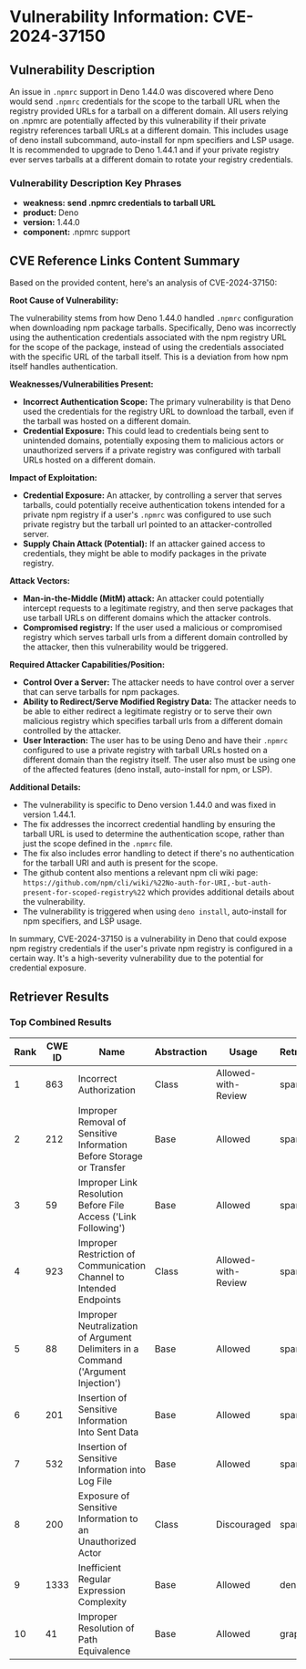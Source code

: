 # Vulnerability Information: CVE-2024-37150

## Vulnerability Description
An issue in `.npmrc` support in Deno 1.44.0 was discovered where Deno would send `.npmrc` credentials for the scope to the tarball URL when the registry provided URLs for a tarball on a different domain. All users relying on .npmrc are potentially affected by this vulnerability if their private registry references tarball URLs at a different domain. This includes usage of deno install subcommand, auto-install for npm specifiers and LSP usage. It is recommended to upgrade to Deno 1.44.1 and if your private registry ever serves tarballs at a different domain to rotate your registry credentials.

### Vulnerability Description Key Phrases
- **weakness:** **send .npmrc credentials to tarball URL**
- **product:** Deno
- **version:** 1.44.0
- **component:** .npmrc support

## CVE Reference Links Content Summary
Based on the provided content, here's an analysis of CVE-2024-37150:

**Root Cause of Vulnerability:**

The vulnerability stems from how Deno 1.44.0 handled `.npmrc` configuration when downloading npm package tarballs. Specifically, Deno was incorrectly using the authentication credentials associated with the npm registry URL for the scope of the package, instead of using the credentials associated with the specific URL of the tarball itself. This is a deviation from how npm itself handles authentication.

**Weaknesses/Vulnerabilities Present:**

*   **Incorrect Authentication Scope:** The primary vulnerability is that Deno used the credentials for the registry URL to download the tarball, even if the tarball was hosted on a different domain.
*   **Credential Exposure:** This could lead to credentials being sent to unintended domains, potentially exposing them to malicious actors or unauthorized servers if a private registry was configured with tarball URLs hosted on a different domain.

**Impact of Exploitation:**

*   **Credential Exposure:** An attacker, by controlling a server that serves tarballs, could potentially receive authentication tokens intended for a private npm registry if a user's `.npmrc` was configured to use such private registry but the tarball url pointed to an attacker-controlled server.
*   **Supply Chain Attack (Potential):** If an attacker gained access to credentials, they might be able to modify packages in the private registry.

**Attack Vectors:**

*   **Man-in-the-Middle (MitM) attack:** An attacker could potentially intercept requests to a legitimate registry, and then serve packages that use tarball URLs on different domains which the attacker controls.
*   **Compromised registry:** If the user used a malicious or compromised registry which serves tarball urls from a different domain controlled by the attacker, then this vulnerability would be triggered.

**Required Attacker Capabilities/Position:**

*   **Control Over a Server:** The attacker needs to have control over a server that can serve tarballs for npm packages.
*   **Ability to Redirect/Serve Modified Registry Data:** The attacker needs to be able to either redirect a legitimate registry or to serve their own malicious registry which specifies tarball urls from a different domain controlled by the attacker.
*   **User Interaction:** The user has to be using Deno and have their `.npmrc` configured to use a private registry with tarball URLs hosted on a different domain than the registry itself. The user also must be using one of the affected features (deno install, auto-install for npm, or LSP).

**Additional Details:**

*   The vulnerability is specific to Deno version 1.44.0 and was fixed in version 1.44.1.
*   The fix addresses the incorrect credential handling by ensuring the tarball URL is used to determine the authentication scope, rather than just the scope defined in the `.npmrc` file.
*   The fix also includes error handling to detect if there's no authentication for the tarball URI and auth is present for the scope.
*   The github content also mentions a relevant npm cli wiki page: `https://github.com/npm/cli/wiki/%22No-auth-for-URI,-but-auth-present-for-scoped-registry%22` which provides additional details about the vulnerability.
* The vulnerability is triggered when using `deno install`, auto-install for npm specifiers, and LSP usage.

In summary, CVE-2024-37150 is a vulnerability in Deno that could expose npm registry credentials if the user's private npm registry is configured in a certain way. It's a high-severity vulnerability due to the potential for credential exposure.

## Retriever Results

### Top Combined Results

| Rank | CWE ID | Name | Abstraction | Usage  | Retrievers | Individual Scores |
|------|--------|------|-------------|-------|------------|-------------------|
| 1 | 863 | Incorrect Authorization | Class | Allowed-with-Review | sparse | 0.498 |
| 2 | 212 | Improper Removal of Sensitive Information Before Storage or Transfer | Base | Allowed | sparse | 0.485 |
| 3 | 59 | Improper Link Resolution Before File Access ('Link Following') | Base | Allowed | sparse | 0.478 |
| 4 | 923 | Improper Restriction of Communication Channel to Intended Endpoints | Class | Allowed-with-Review | sparse | 0.471 |
| 5 | 88 | Improper Neutralization of Argument Delimiters in a Command ('Argument Injection') | Base | Allowed | sparse | 0.470 |
| 6 | 201 | Insertion of Sensitive Information Into Sent Data | Base | Allowed | sparse | 0.470 |
| 7 | 532 | Insertion of Sensitive Information into Log File | Base | Allowed | sparse | 0.468 |
| 8 | 200 | Exposure of Sensitive Information to an Unauthorized Actor | Class | Discouraged | sparse | 0.467 |
| 9 | 1333 | Inefficient Regular Expression Complexity | Base | Allowed | dense | 0.485 |
| 10 | 41 | Improper Resolution of Path Equivalence | Base | Allowed | graph | 0.002 |

